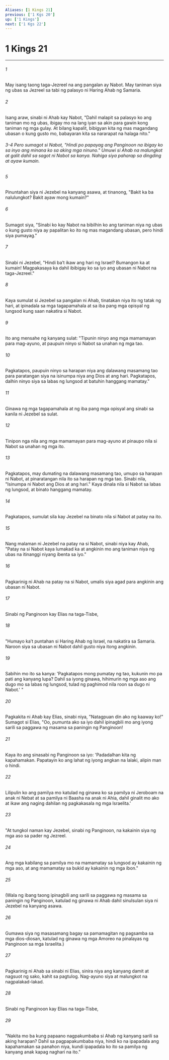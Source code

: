 ```yaml
---
Aliases: [1 Kings 21]
previous: ['1 Kgs 20']
up: ['1 Kings']
next: ['1 Kgs 22']
---
```

# 1 Kings 21

***


###### 1 


May isang taong taga-Jezreel na ang pangalan ay Nabot. May taniman siya ng ubas sa Jezreel sa tabi ng palasyo ni Haring Ahab ng Samaria. 


###### 2 


Isang araw, sinabi ni Ahab kay Nabot, "Dahil malapit sa palasyo ko ang taniman mo ng ubas, ibigay mo na lang iyan sa akin para gawin kong taniman ng mga gulay. At bilang kapalit, bibigyan kita ng mas magandang ubasan o kung gusto mo, babayaran kita sa nararapat na halaga nito." 

###### 3-4 Pero sumagot si Nabot, "Hindi po papayag ang Panginoon na ibigay ko sa inyo ang minana ko sa aking mga ninuno." Umuwi si Ahab na malungkot at galit dahil sa sagot ni Nabot sa kanya. Nahiga siya paharap sa dingding at ayaw kumain. 


###### 5 


Pinuntahan siya ni Jezebel na kanyang asawa, at tinanong, "Bakit ka ba nalulungkot? Bakit ayaw mong kumain?" 


###### 6 


Sumagot siya, "Sinabi ko kay Nabot na bibilhin ko ang taniman niya ng ubas o kung gusto niya ay papalitan ko ito ng mas magandang ubasan, pero hindi siya pumayag." 


###### 7 


Sinabi ni Jezebel, "Hindi baʼt ikaw ang hari ng Israel? Bumangon ka at kumain! Magpakasaya ka dahil ibibigay ko sa iyo ang ubasan ni Nabot na taga-Jezreel." 


###### 8 


Kaya sumulat si Jezebel sa pangalan ni Ahab, tinatakan niya ito ng tatak ng hari, at ipinadala sa mga tagapamahala at sa iba pang mga opisyal ng lungsod kung saan nakatira si Nabot. 


###### 9 


Ito ang mensahe ng kanyang sulat: "Tipunin ninyo ang mga mamamayan para mag-ayuno, at paupuin ninyo si Nabot sa unahan ng mga tao. 


###### 10 


Pagkatapos, paupuin ninyo sa harapan niya ang dalawang masamang tao para paratangan siya na isinumpa niya ang Dios at ang hari. Pagkatapos, dalhin ninyo siya sa labas ng lungsod at batuhin hanggang mamatay." 


###### 11 


Ginawa ng mga tagapamahala at ng iba pang mga opisyal ang sinabi sa kanila ni Jezebel sa sulat. 


###### 12 


Tinipon nga nila ang mga mamamayan para mag-ayuno at pinaupo nila si Nabot sa unahan ng mga ito. 


###### 13 


Pagkatapos, may dumating na dalawang masamang tao, umupo sa harapan ni Nabot, at pinaratangan nila ito sa harapan ng mga tao. Sinabi nila, "Isinumpa ni Nabot ang Dios at ang hari." Kaya dinala nila si Nabot sa labas ng lungsod, at binato hanggang mamatay. 


###### 14 


Pagkatapos, sumulat sila kay Jezebel na binato nila si Nabot at patay na ito. 


###### 15 


Nang malaman ni Jezebel na patay na si Nabot, sinabi niya kay Ahab, "Patay na si Nabot kaya lumakad ka at angkinin mo ang taniman niya ng ubas na itinanggi niyang ibenta sa iyo." 


###### 16 


Pagkarinig ni Ahab na patay na si Nabot, umalis siya agad para angkinin ang ubasan ni Nabot. 


###### 17 


Sinabi ng Panginoon kay Elias na taga-Tisbe, 


###### 18 


"Humayo kaʼt puntahan si Haring Ahab ng Israel, na nakatira sa Samaria. Naroon siya sa ubasan ni Nabot dahil gusto niya itong angkinin. 


###### 19 


Sabihin mo ito sa kanya: 'Pagkatapos mong pumatay ng tao, kukunin mo pa pati ang kanyang lupa? Dahil sa iyong ginawa, hihimurin ng mga aso ang dugo mo sa labas ng lungsod, tulad ng paghimod nila roon sa dugo ni Nabot.' " 


###### 20 


Pagkakita ni Ahab kay Elias, sinabi niya, "Natagpuan din ako ng kaaway ko!" Sumagot si Elias, "Oo, pumunta ako sa iyo dahil ipinagbili mo ang iyong sarili sa paggawa ng masama sa paningin ng Panginoon! 


###### 21 


Kaya ito ang sinasabi ng Panginoon sa iyo: 'Padadalhan kita ng kapahamakan. Papatayin ko ang lahat ng iyong angkan na lalaki, alipin man o hindi. 


###### 22 


Lilipulin ko ang pamilya mo katulad ng ginawa ko sa pamilya ni Jeroboam na anak ni Nebat at sa pamilya ni Baasha na anak ni Ahia, dahil ginalit mo ako at ikaw ang naging dahilan ng pagkakasala ng mga Israelita.' 


###### 23 


"At tungkol naman kay Jezebel, sinabi ng Panginoon, na kakainin siya ng mga aso sa pader ng Jezreel. 


###### 24 


Ang mga kabilang sa pamilya mo na mamamatay sa lungsod ay kakainin ng mga aso, at ang mamamatay sa bukid ay kakainin ng mga ibon." 


###### 25 


(Wala ng ibang taong ipinagbili ang sarili sa paggawa ng masama sa paningin ng Panginoon, katulad ng ginawa ni Ahab dahil sinulsulan siya ni Jezebel na kanyang asawa. 


###### 26 


Gumawa siya ng masasamang bagay sa pamamagitan ng pagsamba sa mga dios-diosan, katulad ng ginawa ng mga Amoreo na pinalayas ng Panginoon sa mga Israelita.) 


###### 27 


Pagkarinig ni Ahab sa sinabi ni Elias, sinira niya ang kanyang damit at nagsuot ng sako, kahit sa pagtulog. Nag-ayuno siya at malungkot na nagpalakad-lakad. 


###### 28 


Sinabi ng Panginoon kay Elias na taga-Tisbe, 


###### 29 


"Nakita mo ba kung papaano nagpakumbaba si Ahab ng kanyang sarili sa aking harapan? Dahil sa pagpapakumbaba niya, hindi ko na ipapadala ang kapahamakan sa panahon niya, kundi ipapadala ko ito sa pamilya ng kanyang anak kapag naghari na ito."
